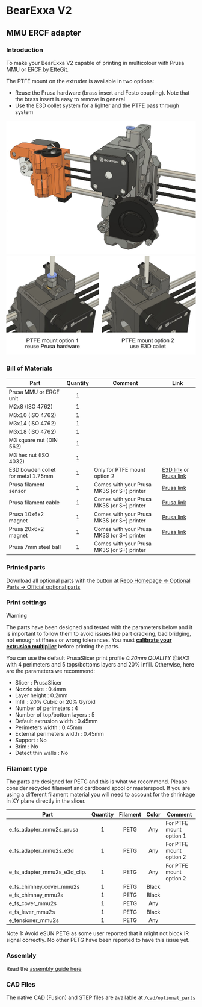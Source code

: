 # BearExxa V2

## MMU ERCF adapter


### Introduction

To make your BearExxa V2 capable of printing in multicolour with Prusa MMU or [ERCF by EtteGit](https://github.com/EtteGit/EnragedRabbitProject).

The PTFE mount on the extruder is available in two options:
  - Reuse the Prusa hardware (brass insert and Festo coupling). Note that the brass insert is easy to remove in general
  - Use the E3D collet system for a lighter and the PTFE pass through system

![Introduction Bearexxa V2 MMU intro](images/intro.jpg)
![Introduction Bearexxa V2 MMU PTFE options](images/mmu_options.jpg)


### Bill of Materials

| Part                               | Quantity | Comment | Link |
|------------------------------------|:--------:|---------|------|
| Prusa MMU or ERCF unit             |     1    |         |      |
| M2x8 (ISO 4762)                    |     1    |         |      |
| M3x10 (ISO 4762)                   |     1    |         |      |
| M3x14 (ISO 4762)                   |     1    |         |      |
| M3x18 (ISO 4762)                   |     1    |         |      |
| M3 square nut (DIN 562)            |     1    |         |      |
| M3 hex nut (ISO 4032)              |     1    |         |      |
| E3D bowden collet for metal 1.75mm |     1    | Only for PTFE mount option 2 | [E3D link](https://e3d-online.com/products/embedded-bowden-coupling-for-metal) or [Prusa link](https://www.prusa3d.com/product/heatsink-collet/) |
| Prusa filament sensor              |     1    | Comes with your Prusa MK3S (or S+) printer | [Prusa link](https://www.prusa3d.com/product/ir-filament-sensor/) |
| Prusa filament cable               |     1    | Comes with your Prusa MK3S (or S+) printer | [Prusa link](https://www.prusa3d.com/product/filament-sensor-einsy-cable/) |
| Prusa 10x6x2 magnet                |     1    | Comes with your Prusa MK3S (or S+) printer | [Prusa link](https://www.prusa3d.com/product/set-of-magnets-mk2-5s-mk3-s/) |
| Prusa 20x6x2 magnet                |     1    | Comes with your Prusa MK3S (or S+) printer | [Prusa link](https://www.prusa3d.com/product/set-of-magnets-mk2-5s-mk3-s/) |
| Prusa 7mm steel ball               |     1    | Comes with your Prusa MK3S (or S+) printer |  |


### Printed parts

Download all optional parts with the button at [Repo Homepage -> Optional Parts -> Official optional parts](/README.md#official-optional-parts)


### Print settings

> [!WARNING]
> The parts have been designed and tested with the parameters below and it is important to follow them to avoid issues like part cracking, bad bridging, not enough stiffness or wrong tolerances. You must [**calibrate your extrusion multiplier**](https://guides.bear-lab.com/Guide/Extrusion+multiplier+and+filament+diameter/8?lang=en) before printing the parts.

You can use the default PrusaSlicer print profile *0.20mm QUALITY @MK3* with 4 perimeters and 5 tops/bottoms layers and 20% infill. Otherwise, here are the parameters we recommend:

  - Slicer : PrusaSlicer
  - Nozzle size : 0.4mm
  - Layer height : 0.2mm
  - Infill : 20% Cubic or 20% Gyroid
  - Number of perimeters : 4
  - Number of top/bottom layers : 5
  - Default extrusion width : 0.45mm
  - Perimeters width : 0.45mm
  - External perimeters width : 0.45mm
  - Support : No
  - Brim : No
  - Detect thin walls : No



### Filament type

The parts are designed for PETG and this is what we recommend. Please consider recycled filament and cardboard spool or masterspool. If you are using a different filament material you will need to account for the shrinkage in XY plane directly in the slicer.

| Part                         | Quantity |    Filament    |  Color  | Comment                 |
|------------------------------|:--------:|:--------------:|:-------:|-------------------------|
| e_fs_adapter_mmu2s_prusa     |     1    |      PETG      |  Any    | For PTFE mount option 1 |
| e_fs_adapter_mmu2s_e3d       |     1    |      PETG      |  Any    | For PTFE mount option 2 |
| e_fs_adapter_mmu2s_e3d_clip. |     1    |      PETG      |  Any    | For PTFE mount option 2 |
| e_fs_chimney_cover_mmu2s     |     1    |      PETG      |  Black  |                         |
| e_fs_chimney_mmu2s           |     1    |      PETG      |  Black  |                         |
| e_fs_cover_mmu2s             |     1    |      PETG      |  Any    |                         |
| e_fs_lever_mmu2s             |     1    |      PETG      |  Black  |                         |
| e_tensioner_mmu2s            |     1    |      PETG      |  Any    |                         |

Note 1: Avoid eSUN PETG as some user reported that it might not block IR signal correctly. No other PETG have been reported to have this issue yet.


### Assembly

Read the [assembly guide here](assembly_guide/mmu_assembly_guide.pdf)


### CAD Files

The native CAD (Fusion) and STEP files are available at [`/cad/optional_parts`](/cad/optional_parts)